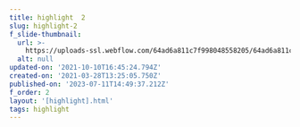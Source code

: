 ```yaml
---
title: highlight  2
slug: highlight-2
f_slide-thumbnail:
  url: >-
    https://uploads-ssl.webflow.com/64ad6a811c7f998048558205/64ad6a811c7f998048558229_9%20Cabaret_L%C3%A4ngsSchnitt.png
  alt: null
updated-on: '2021-10-10T16:45:24.794Z'
created-on: '2021-03-28T13:25:05.750Z'
published-on: '2023-07-11T14:49:37.212Z'
f_order: 2
layout: '[highlight].html'
tags: highlight
---
```



